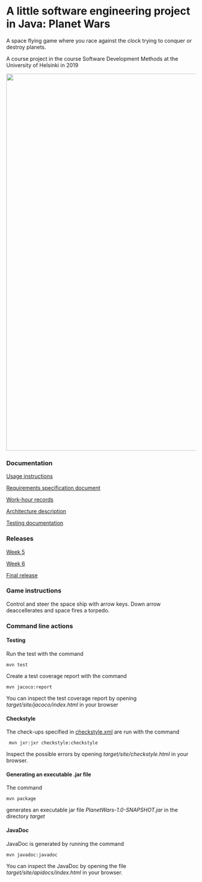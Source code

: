# A little software engineering project in Java: Planet Wars
A space flying game where you race against the clock trying to conquer or destroy planets.

A course project in the course Software Development Methods at the University of Helsinki in 2019

<img src="https://github.com/jaakko-paavola/a-little-software-engineering-project-in-java/blob/master/gameplay.git" width="1000">

### Documentation

[Usage instructions](https://github.com/Jakoviz/ot-harjoitustyo/blob/master/dokumentaatio/kayttoohje.md)

[Requirements specification document](https://github.com/Jakoviz/ot-harjoitustyo/blob/master/dokumentaatio/vaatimusmaarittely.md)

[Work-hour records](https://github.com/Jakoviz/ot-harjoitustyo/blob/master/dokumentaatio/tyoaikakirjanpito.md)

[Architecture description](https://github.com/Jakoviz/ot-harjoitustyo/blob/master/dokumentaatio/arkkitehtuurikuvaus.md)

[Testing documentation](https://github.com/Jakoviz/ot-harjoitustyo/blob/master/dokumentaatio/testaus.md)

### Releases
[Week 5](https://github.com/Jakoviz/ot-harjoitustyo/releases/tag/0.2)

[Week 6](https://github.com/Jakoviz/ot-harjoitustyo/releases/tag/0.8)

[Final release](https://github.com/Jakoviz/ot-harjoitustyo/releases/tag/1.0)

### Game instructions
Control and steer the space ship with arrow keys. Down arrow deaccellerates and space fires a torpedo.

### Command line actions

#### Testing

Run the test with the command

```
mvn test
```

Create a test coverage report with the command

```
mvn jacoco:report
```

You can inspect the test coverage report by opening _target/site/jacoco/index.html_ in your browser

#### Checkstyle

The check-ups specified in [checkstyle.xml](https://github.com/Jakoviz/ot-harjoitustyo/blob/master/PlanetWars/checkstyle.xml) are run with the command

```
 mvn jxr:jxr checkstyle:checkstyle
```

Inspect the possible errors by opening _target/site/checkstyle.html_ in your browser.

#### Generating an executable .jar file

The command

```
mvn package
```

generates an executable jar file _PlanetWars-1.0-SNAPSHOT.jar_ in the directory _target_

#### JavaDoc

JavaDoc is generated by running the command

```
mvn javadoc:javadoc
```

You can inspect the JavaDoc by opening the file _target/site/apidocs/index.html_ in your browser.
